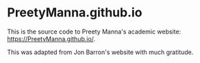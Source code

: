 # PreetyManna.github.io
This is the source code to Preety Manna's academic website: https://PreetyManna.github.io/.

This was adapted from Jon Barron's website with much gratitude.
